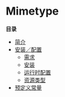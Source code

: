 Mimetype
========

**目录**

-   [简介](/intro/mime-magic.html)
-   [安装／配置](/mime-magic/setup.html)
    -   [需求](/mime-magic/setup.html#需求)
    -   [安装](/mime-magic/setup.html#安装)
    -   [运行时配置](/mime-magic/setup.html#运行时配置)
    -   [资源类型](/mime-magic/setup.html#资源类型)
-   [预定义常量](/mime-magic/constants.html)
